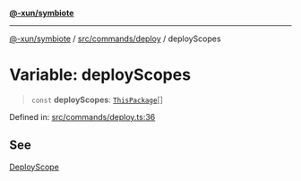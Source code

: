[**@-xun/symbiote**](../../../../README.md)

***

[@-xun/symbiote](../../../../README.md) / [src/commands/deploy](../README.md) / deployScopes

# Variable: deployScopes

> `const` **deployScopes**: [`ThisPackage`](../../../configure/enumerations/ThisPackageGlobalScope.md#thispackage)[]

Defined in: [src/commands/deploy.ts:36](https://github.com/Xunnamius/symbiote/blob/d3ba681e901541a46f90d6c5430608fbfc28926c/src/commands/deploy.ts#L36)

## See

[DeployScope](../../../configure/enumerations/ThisPackageGlobalScope.md)
